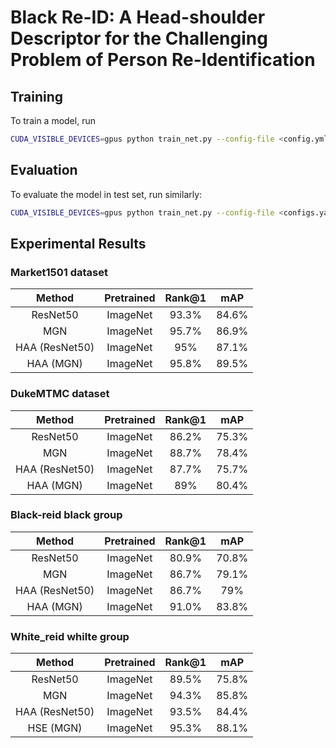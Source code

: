 # Black Re-ID: A Head-shoulder Descriptor for the Challenging Problem of Person Re-Identification


## Training

To train a model, run

```bash
CUDA_VISIBLE_DEVICES=gpus python train_net.py --config-file <config.yml>
```

## Evaluation

To evaluate the model in test set, run similarly:

```bash
CUDA_VISIBLE_DEVICES=gpus python train_net.py --config-file <configs.yaml> --eval-only MODEL.WEIGHTS model.pth
```

## Experimental Results

### Market1501 dataset

| Method | Pretrained | Rank@1 | mAP |
| :---: | :---: | :---: |:---: | 
| ResNet50 | ImageNet | 93.3% | 84.6% | 
| MGN | ImageNet | 95.7% | 86.9% | 
| HAA (ResNet50) | ImageNet | 95% | 87.1% | 
| HAA (MGN) | ImageNet | 95.8% | 89.5% | 

### DukeMTMC dataset

| Method | Pretrained | Rank@1 | mAP | 
| :---: | :---: | :---: |:---: | 
| ResNet50 | ImageNet | 86.2% | 75.3% | 
| MGN | ImageNet | 88.7% | 78.4% | 
| HAA (ResNet50) | ImageNet | 87.7% | 75.7% | 
| HAA (MGN) | ImageNet | 89% | 80.4% | 

### Black-reid black group

| Method | Pretrained | Rank@1 | mAP | 
| :---: | :---: | :---: |:---: | 
| ResNet50 | ImageNet | 80.9% | 70.8% | 
| MGN | ImageNet | 86.7% | 79.1% | 
| HAA (ResNet50) | ImageNet | 86.7% | 79% | 
| HAA (MGN) | ImageNet | 91.0%  | 83.8% | 

### White_reid whilte group

| Method | Pretrained | Rank@1 | mAP | 
| :---: | :---: | :---: |:---: | 
| ResNet50 | ImageNet | 89.5% | 75.8% | 
| MGN | ImageNet | 94.3% | 85.8% | 
| HAA (ResNet50) | ImageNet | 93.5% | 84.4% | 
| HSE (MGN) | ImageNet | 95.3%  | 88.1% | 


